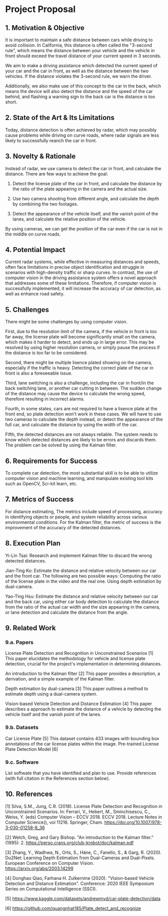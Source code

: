 # Project Proposal
## 1. Motivation & Objective

It is important to maintain a safe distance between cars while driving to avoid coliision. In California, this distance is often called the "3-second rule", which means the distance between your vehicle and the vehicle in front should exceed the travel distance of your current speed in 3 seconds.

We aim to make a driving assistance which detected the current speed of your car and the car in front, as well as the distance between the two vehicles. If the distance violates the 3-second rule, we warn the driver.

Additionally, we also make use of this concept to the car in the back, which means the device will also detect the distance and the speed of the car behind, and flashing a warning sign to the back car is the distance is too short.

## 2. State of the Art & Its Limitations

Today, distance detection is often achieved by radar, which may possibly cause problems while driving on curve roads, where radar signals are less likely to successfully reanch the car in front.

## 3. Novelty & Rationale

Instead of radar, we use camera to detect the car in front, and calculate the distance. There are few ways to achieve the goal:

1. Detect the license plate of the car in front, and calculate the distance by the ratio of the plate appearing in the camera and the actual size.

2. Use two camera shooting from different angle, and calculate the depth by combining the two footages.

3. Detect the appearance of the vehicle itself, and the vanish point of the lanes, and calculate the relative position of the vehicle.

By using cameras, we can get the position of the car even if the car is not in the middle on curve roads.

## 4. Potential Impact

Current radar systems, while effective in measuring distances and speeds, often face limitations in precise object identification and struggle in scenarios with high-density traffic or sharp curves. In contrast, the use of computer vision in the driving assistance system offers a novel approach that addresses some of these limitations. Therefore, if computer vision is successfully implemented, it will increase the accuracy of car detection, as well as enhance road safety.

## 5. Challenges

There might be some challenges by using computer vision.

First, due to the resolution limit of the camera, if the vehicle in front is too far away, the license plate will become significantly small on the camera, which makes it harder to detect, and ends up in large error. This may be resolved by using higher resolution camera, or simply pause the process if the distance is too far to be considered.

Second, there might be multiple lisence plated showing on the camera, especially if the traffic is heavy. Detecting the correct plate of the car in front is also a foreseeable issue.

Third, lane switching is also a challenge, including the car in front/in the back switching lane, or another car cutting in between. The sudden change of the distance may cause the device to calculate the wrong speed, therefore resulting in incorrect alarms.

Fourth, in some states, cars are not required to have a lisence plate at the front end, so plate detection won't work in these cases. We will have to use two cameras to calculate the depth instead, or detect the appearance of the full car, and calculate the distance by using the width of the car.

Fifth, the detected distances are not always reliable. The system needs to know which detected distances are likely to be errors and discards them. The problem can be solved by using the Kalman filter.

## 6. Requirements for Success

To complete car detection, the most substantial skill is to be able to utilize computer vision and machine learning, and manipulate existing tool kits such as OpenCV, Sci-kit learn, etc.

## 7. Metrics of Success

For distance estimating, The metrics include speed of processing, accuracy in identifying objects or people, and system reliability across various environmental conditions.
For the Kalman filter, the metric of success is the improvement of the accuracy of the detected distances.

## 8. Execution Plan

Yi-Lin Tsai: Research and implement Kalman filter to discard the wrong detected distances.

Jian-Ting Ko: Estimate the distance and relative velocity between our car and the front car. The following are two possible ways:
Computing the ratio of the license plate in the video and the real one.
Using depth estimation by dual-camera.

Yao-Ting Hsu: Estimate the distance and relative velocity between our car and the back car, using either car body detection to calculate the distance from the ratio of the actual car width and the size appearing in the camera, or lane detection and calculate the distance from the angle.

## 9. Related Work
### 9.a. Papers
License Plate Detection and Recognition in Unconstrained Scenarios [1]
This paper elucidates the methodology for vehicle and license plate detection, crucial for the project's implementation in determining distances.

An introduction to the Kalman filter [2]
This paper provides a description, a derivation, and a simple example of the Kalman filter.

Depth estimation by dual-camera [3]
This paper outlines a method to estimate depth using a dual-camera system.

Vision-based Vehicle Detection and Distance Estimation [4]
This paper describes a approach to estimate the distance of a vehicle by detecting the vehicle itself and the vanish point of the lanes.

### 9.b. Datasets
Car License Plate [5]
This dataset contains 433 images with bounding box annotations of the car license plates within the image.
Pre-trained License Plate Detection Model [6]

### 9.c. Software
List softwate that you have identified and plan to use. Provide references (with full citation in the References section below).

## 10. References
[1] Silva, S.M., Jung, C.R. (2018). License Plate Detection and Recognition in Unconstrained Scenarios. In: Ferrari, V., Hebert, M., Sminchisescu, C., Weiss, Y. (eds) Computer Vision – ECCV 2018. ECCV 2018. Lecture Notes in Computer Science(), vol 11216. Springer, Cham. https://doi.org/10.1007/978-3-030-01258-8_36 

[2] Welch, Greg, and Gary Bishop. "An introduction to the Kalman filter." (1995): 2. https://perso.crans.org/club-krobot/doc/kalman.pdf

[3] Zhang, Y., Wadhwa, N., Orts, S., Häne, C., Fanello, S., & Garg, R. (2020). Du2Net: Learning Depth Estimation from Dual-Cameras and Dual-Pixels. European Conference on Computer Vision.
https://arxiv.org/abs/2003.14299 

[4] Donghao Qiao, Farhana H. Zulkernine (2020). "Vision-based Vehicle Detection and Distance Estimation". Conference: 2020 IEEE Symposium Series on Computational Intelligence (SSCI). 

[5] https://www.kaggle.com/datasets/andrewmvd/car-plate-detection/data 

[6] https://github.com/quangnhat185/Plate_detect_and_recognize 
